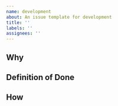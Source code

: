```yaml
---
name: development
about: An issue template for development
title: ''
labels: ''
assignees: ''
---
```


## Why

<!-- Why we do this development? -->

## Definition of Done

<!-- Please describe the state of done. -->

## How

<!-- How do we reach the state of done? -->